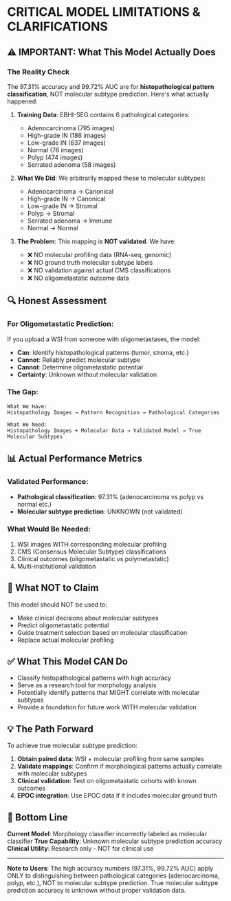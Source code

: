 # CRITICAL MODEL LIMITATIONS & CLARIFICATIONS

## ⚠️ IMPORTANT: What This Model Actually Does

### The Reality Check

The 97.31% accuracy and 99.72% AUC are for **histopathological pattern classification**, NOT molecular subtype prediction. Here's what actually happened:

1. **Training Data**: EBHI-SEG contains 6 pathological categories:
   - Adenocarcinoma (795 images)
   - High-grade IN (186 images)
   - Low-grade IN (637 images)
   - Normal (76 images)
   - Polyp (474 images)
   - Serrated adenoma (58 images)

2. **What We Did**: We arbitrarily mapped these to molecular subtypes:
   - Adenocarcinoma → Canonical
   - High-grade IN → Canonical
   - Low-grade IN → Stromal
   - Polyp → Stromal
   - Serrated adenoma → Immune
   - Normal → Normal

3. **The Problem**: This mapping is **NOT validated**. We have:
   - ❌ NO molecular profiling data (RNA-seq, genomic)
   - ❌ NO ground truth molecular subtype labels
   - ❌ NO validation against actual CMS classifications
   - ❌ NO oligometastatic outcome data

## 🔍 Honest Assessment

### For Oligometastatic Prediction:
If you upload a WSI from someone with oligometastases, the model:
- **Can**: Identify histopathological patterns (tumor, stroma, etc.)
- **Cannot**: Reliably predict molecular subtype
- **Cannot**: Determine oligometastatic potential
- **Certainty**: Unknown without molecular validation

### The Gap:
```
What We Have:
Histopathology Images → Pattern Recognition → Pathological Categories

What We Need:
Histopathology Images + Molecular Data → Validated Model → True Molecular Subtypes
```

## 📊 Actual Performance Metrics

### Validated Performance:
- **Pathological classification**: 97.31% (adenocarcinoma vs polyp vs normal etc.)
- **Molecular subtype prediction**: UNKNOWN (not validated)

### What Would Be Needed:
1. WSI images WITH corresponding molecular profiling
2. CMS (Consensus Molecular Subtype) classifications
3. Clinical outcomes (oligometastatic vs polymetastatic)
4. Multi-institutional validation

## 🚫 What NOT to Claim

This model should NOT be used to:
- Make clinical decisions about molecular subtypes
- Predict oligometastatic potential
- Guide treatment selection based on molecular classification
- Replace actual molecular profiling

## ✅ What This Model CAN Do

- Classify histopathological patterns with high accuracy
- Serve as a research tool for morphology analysis
- Potentially identify patterns that MIGHT correlate with molecular subtypes
- Provide a foundation for future work WITH molecular validation

## 💡 The Path Forward

To achieve true molecular subtype prediction:

1. **Obtain paired data**: WSI + molecular profiling from same samples
2. **Validate mappings**: Confirm if morphological patterns actually correlate with molecular subtypes
3. **Clinical validation**: Test on oligometastatic cohorts with known outcomes
4. **EPOC integration**: Use EPOC data if it includes molecular ground truth

## 🎯 Bottom Line

**Current Model**: Morphology classifier incorrectly labeled as molecular classifier
**True Capability**: Unknown molecular subtype prediction accuracy
**Clinical Utility**: Research only - NOT for clinical use

---

**Note to Users**: The high accuracy numbers (97.31%, 99.72% AUC) apply ONLY to distinguishing between pathological categories (adenocarcinoma, polyp, etc.), NOT to molecular subtype prediction. True molecular subtype prediction accuracy is unknown without proper validation data. 
